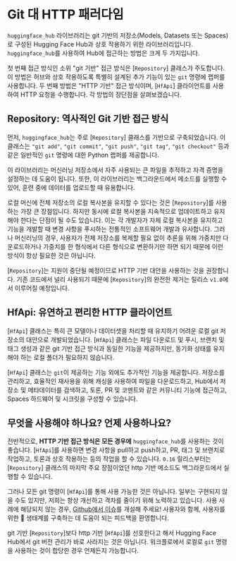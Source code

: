 <!--⚠️ Note that this file is in Markdown but contain specific syntax for our doc-builder (similar to MDX) that may not be
rendered properly in your Markdown viewer.
-->

# Git 대 HTTP 패러다임

`huggingface_hub` 라이브러리는 git 기반의 저장소(Models, Datasets 또는 Spaces)로 구성된 Hugging Face Hub과 상호 작용하기 위한 라이브러리입니다.
`huggingface_hub`를 사용하여 Hub에 접근하는 방법은 크게 두 가지입니다.

첫 번째 접근 방식인 소위 "git 기반" 접근 방식은 [`Repository`] 클래스가 주도합니다.
이 방법은 허브와 상호 작용하도록 특별히 설계된 추가 기능이 있는 `git` 명령에 랩퍼를 사용합니다.
두 번째 방법은 "HTTP 기반" 접근 방식이며, [`HfApi`] 클라이언트를 사용하여 HTTP 요청을 수행합니다.
각 방법의 장단점을 살펴보겠습니다.

## Repository: 역사적인 Git 기반 접근 방식

먼저, `huggingface_hub`는 주로 [`Repository`] 클래스를 기반으로 구축되었습니다.
이 클래스는 `"git add"`, `"git commit"`, `"git push"`, `"git tag"`, `"git checkout"` 등과 같은 일반적인 `git` 명령에 대한 Python 랩퍼를 제공합니다.

이 라이브러리는 머신러닝 저장소에서 자주 사용되는 큰 파일을 추적하고 자격 증명을 설정하는 데 도움이 됩니다.
또한, 이 라이브러리는 백그라운드에서 메소드를 실행할 수 있어, 훈련 중에 데이터를 업로드할 때 유용합니다.

로컬 머신에 전체 저장소의 로컬 복사본을 유지할 수 있다는 것은 [`Repository`]를 사용하는 가장 큰 장점입니다.
하지만 동시에 로컬 복사본을 지속적으로 업데이트하고 유지해야 한다는 단점이 될 수도 있습니다.
이는 각 개발자가 자체 로컬 복사본을 유지하고 기능을 개발할 때 변경 사항을 푸시하는 전통적인 소프트웨어 개발과 유사합니다.
그러나 머신러닝의 경우, 사용자가 전체 저장소를 복제할 필요 없이 추론을 위해 가중치만 다운로드하거나 가중치를 한 형식에서 다른 형식으로 변환하기만 하면 되기 때문에 이런 방식이 항상 필요한 것은 아닙니다.

<Tip warning={true}>

[`Repository`]는 지원이 중단될 예정이므로 HTTP 기반 대안을 사용하는 것을 권장합니다. 기존 코드에서 널리 사용되기 때문에 [`Repository`]의 완전한 제거는 릴리스 `v1.0`에서 이루어질 예정입니다.

</Tip>

## HfApi: 유연하고 편리한 HTTP 클라이언트

[`HfApi`] 클래스는 특히 큰 모델이나 데이터셋을 처리할 때 유지하기 어려운 로컬 git 저장소의 대안으로 개발되었습니다.
[`HfApi`] 클래스는 파일 다운로드 및 푸시, 브랜치 및 태그 생성과 같은 git 기반 접근 방식과 동일한 기능을 제공하지만, 동기화 상태를 유지해야 하는 로컬 폴더가 필요하지 않습니다.

[`HfApi`] 클래스는 `git`이 제공하는 기능 외에도 추가적인 기능을 제공합니다. 
저장소를 관리하고, 효율적인 재사용을 위해 캐싱을 사용하여 파일을 다운로드하고, Hub에서 저장소 및 메타데이터를 검색하고, 토론, PR 및 코멘트와 같은 커뮤니티 기능에 접근하고, Spaces 하드웨어 및 시크릿을 구성할 수 있습니다.

## 무엇을 사용해야 하나요? 언제 사용하나요?

전반적으로, **HTTP 기반 접근 방식은 모든 경우에** `huggingface_hub`를 사용하는 것이 좋습니다.
[`HfApi`]를 사용하면 변경 사항을 pull하고 push하고, PR, 태그 및 브랜치로 작업하고, 토론과 상호 작용하는 등의 작업을 할 수 있습니다.
`0.16` 릴리스부터는 [`Repository`] 클래스의 마지막 주요 장점이었던 http 기반 메소드도 백그라운드에서 실행할 수 있습니다.

그러나 모든 git 명령이 [`HfApi`]를 통해 사용 가능한 것은 아닙니다. 일부는 구현되지 않을 수도 있지만, 저희는 항상 개선하고 격차를 줄이기 위해 노력하고 있습니다.
사용 사례에 해당되지 않는 경우, [Github에서 이슈](https://github.com/huggingface/huggingface_hub)를 개설해 주세요!
사용자와 함께, 사용자를 위한 🤗 생태계를 구축하는 데 도움이 되는 피드백을 환영합니다.

git 기반 [`Repository`]보다 http 기반 [`HfApi`]를 선호한다고 해서 Hugging Face Hub에서 git 버전 관리가 바로 사라지는 것은 아닙니다.
워크플로에서 로컬로 `git` 명령을 사용하는 것이 합당한 경우 언제든지 가능합니다.